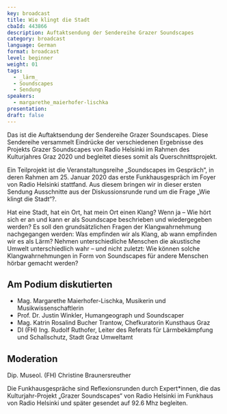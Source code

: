 ```yaml
---
key: broadcast
title: Wie klingt die Stadt
cbaId: 443866
description: Auftaktsendung der Sendereihe Grazer Soundscapes
category: broadcast
language: German
format: broadcast
level: beginner
weight: 01
tags:
  - _lärm_
  - Soundscapes
  - Sendung
speakers:
  - margarethe_maierhofer-lischka
presentation: 
draft: false
---
```


Das ist die Auftaktsendung der Sendereihe Grazer Soundscapes. Diese Sendereihe versammelt Eindrücke der verschiedenen Ergebnisse des Projekts Grazer Soundscapes von Radio Helsinki im Rahmen des Kulturjahres Graz 2020 und begleitet dieses somit als Querschnittsprojekt.

Ein Teilprojekt ist die Veranstaltungsreihe „Soundscapes im Gespräch“, in deren Rahmen am 25. Januar 2020 das erste Funkhausgespräch im Foyer von Radio Helsinki stattfand. Aus diesem bringen wir in dieser ersten Sendung Ausschnitte aus der Diskussionsrunde rund um die Frage „Wie klingt die Stadt“?.

Hat eine Stadt, hat ein Ort, hat mein Ort einen Klang? Wenn ja – Wie hört sich er an und kann er als Soundscape beschrieben und wiedergegeben werden? Es soll den grundsätzlichen Fragen der Klangwahrnehmung nachgegangen werden: Was empfinden wir als Klang, ab wann empfinden wir es als Lärm? Nehmen unterschiedliche Menschen die akustische Umwelt unterschiedlich wahr – und nicht zuletzt: Wie können solche Klangwahrnehmungen in Form von Soundscapes für andere Menschen hörbar gemacht werden?

## Am Podium diskutierten

* Mag. Margarethe Maierhofer-Lischka, Musikerin und Musikwissenschaftlerin
* Prof. Dr. Justin Winkler, Humangeograph und Soundscaper
* Mag. Katrin Rosalind Bucher Trantow, Chefkuratorin Kunsthaus Graz
* DI (FH) Ing. Rudolf Ruthofer, Leiter des Referats für Lärmbekämpfung und Schallschutz, Stadt Graz Umweltamt

## Moderation
Dip. Museol. (FH) Christine Braunersreuther

Die Funkhausgespräche sind Reflexionsrunden durch Expert*innen, die das Kulturjahr-Projekt „Grazer Soundscapes“ von Radio Helsinki im Funkhaus von Radio Helsinki und später gesendet auf 92.6 Mhz begleiten.

